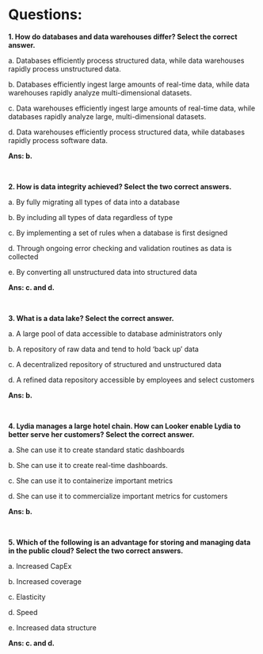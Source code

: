 # Questions:

**1. How do databases and data warehouses differ? Select the correct answer.**

a. Databases efficiently process structured data, while data warehouses rapidly process unstructured data.

b. Databases efficiently ingest large amounts of real-time data, while data warehouses rapidly analyze multi-dimensional datasets.

c. Data warehouses efficiently ingest large amounts of real-time data, while databases rapidly analyze large, multi-dimensional datasets.

d. Data warehouses efficiently process structured data, while databases rapidly process software data.

**Ans: b.**

<br/>

**2. How is data integrity achieved? Select the two correct answers.**

a. By fully migrating all types of data into a database

b. By including all types of data regardless of type

c. By implementing a set of rules when a database is first designed

d. Through ongoing error checking and validation routines as data is collected

e. By converting all unstructured data into structured data

**Ans: c. and d.**

<br/>

**3. What is a data lake? Select the correct answer.**

a. A large pool of data accessible to database administrators only

b. A repository of raw data and tend to hold ‘back up’ data

c. A decentralized repository of structured and unstructured data

d. A refined data repository accessible by employees and select customers

**Ans: b.** 

<br/>

**4. Lydia manages a large hotel chain. How can Looker enable Lydia to better serve her customers? Select the correct answer.**

a. She can use it to create standard static dashboards

b. She can use it to create real-time dashboards.

c. She can use it to containerize important metrics

d. She can use it to commercialize important metrics for customers

**Ans: b.**

<br/>

**5. Which of the following is an advantage for storing and managing data in the public cloud? Select the two correct answers.**

a. Increased CapEx

b. Increased coverage

c. Elasticity

d. Speed

e. Increased data structure

**Ans: c. and d.**

<br/>






